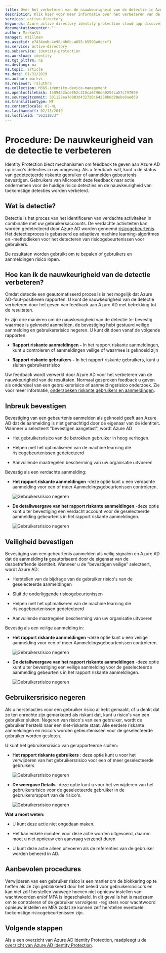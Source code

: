 ```yaml
---
title: Over het verbeteren van de nauwkeurigheid van de detectie in Azure Active Directory Identity Protection (vernieuwd) | Microsoft Docs
description: Klik hier voor meer informatie over het verbeteren van de nauwkeurigheid van de detectie in Azure Active Directory Identity Protection (vernieuwd).
services: active-directory
keywords: Azure active directory identity protection cloud app discovery, toepassingen, beveiliging, risico's, risiconiveau, beveiligingsproblemen, beveiligingsbeleid beheren
documentationcenter: ''
author: MarkusVi
manager: mtillman
ms.assetid: e7434eeb-4e98-4b6b-a895-b5598a6cccf1
ms.service: active-directory
ms.subservice: identity-protection
ms.workload: identity
ms.tgt_pltfrm: na
ms.devlang: na
ms.topic: article
ms.date: 01/31/2019
ms.author: markvi
ms.reviewer: raluthra
ms.collection: M365-identity-device-management
ms.openlocfilehash: 1385442ace852c310ca6796da9294ca57c797690
ms.sourcegitcommit: 301128ea7d883d432720c64238b0d28ebe9aed59
ms.translationtype: MT
ms.contentlocale: nl-NL
ms.lasthandoff: 02/13/2019
ms.locfileid: "56211033"
---
```

# <a name="how-to-improve-the-detection-accuracy"></a>Procedure: De nauwkeurigheid van de detectie te verbeteren 

Identity Protection biedt mechanismen om feedback te geven aan Azure AD op risico's detecties in uw omgeving. Als u feedback wilt, kunt u de status van gedetecteerde riskante gebruiker of aanmelden gebeurtenis bevestigen. Gebruikers van Microsoft deze feedback naar actie ondernemen voor de huidige risico detecties en de nauwkeurigheid van toekomstige detecties worden verbeterd. 


## <a name="what-is-detection"></a>Wat is detectie?

Detectie is het proces van het identificeren van verdachte activiteiten in combinatie met uw gebruikersaccounts. De verdachte activiteiten kan worden gedetecteerd door Azure AD worden genoemd [risicogebeurtenis](../reports-monitoring/concept-risk-events.md). Het detectieproces is gebaseerd op adaptieve machine learning-algoritmes en -methodieken voor het detecteren van risicogebeurtenissen voor gebruikers.

De resultaten worden gebruikt om te bepalen of gebruikers en aanmeldingen risico lopen. 


## <a name="how-can-i-improve-the-detection-accuracy"></a>Hoe kan ik de nauwkeurigheid van de detectie verbeteren?

Omdat detectie een geautomatiseerd proces is is het mogelijk dat Azure AD-fout-positieven rapporten. U kunt de nauwkeurigheid van de detectie verbeteren door het geven van feedback aan Azure AD met betrekking tot de resultaten.

Er zijn drie manieren om de nauwkeurigheid van de detectie te: bevestig waarmee is geknoeid aanmelden, de bevestiging hebt gestuurd veilige aanmelding en gebruikersrisico negeren. U kunt dit doen vanaf de volgende rapporten:

- **Rapport riskante aanmeldingen -** In het rapport riskante aanmeldingen, kunt u controleren of aanmeldingen veilige of waarmee is geknoeid zijn

- **Rapport riskante gebruikers -** In het rapport riskante gebruikers, kunt u sluiten gebruikersrisico 

Uw feedback wordt verwerkt door Azure AD voor het verbeteren van de nauwkeurigheid van de resultaten. Normaal gesproken feedback u geven als onderdeel van een gebruikersrisico of aanmeldingsrisico onderzoek. Zie voor meer informatie, [onderzoeken riskante gebruikers en aanmeldingen](howto-investigate-risky-users-signins.md).


## <a name="confirm-compromised"></a>Inbreuk bevestigen

Bevestiging van een gebeurtenis aanmelden als geknoeid geeft aan Azure AD dat de aanmelding is niet gemachtigd door de eigenaar van de identiteit. Wanneer u selecteert "bevestigen aangetast", wordt Azure AD

- Het gebruikersrisico van de betrokken gebruiker in hoog verhogen.

- Helpen met het optimaliseren van de machine learning die risicogebeurtenissen gedetecteerd
 
- Aanvullende maatregelen bescherming van uw organisatie uitvoeren



Bevestig als een verdachte aanmelding:

- **Het rapport riskante aanmeldingen** -deze optie kunt u een verdachte aanmelding voor een of meer Aanmeldingsgebeurtenissen controleren.

    ![Gebruikersrisico negeren](./media/howto-improve-detection-accuracy/07.png)

- **De detailweergave van het rapport riskante aanmeldingen** -deze optie kunt u ter bevestiging een verdacht account voor de geselecteerde aanmelding gebeurtenis in het rapport riskante aanmeldingen. 

    ![Gebruikersrisico negeren](./media/howto-improve-detection-accuracy/04.png)


 
## <a name="confirm-safe"></a>Veiligheid bevestigen


Bevestiging van een gebeurtenis aanmelden als veilig signalen en Azure AD dat de aanmelding **is** geautoriseerd door de eigenaar van de desbetreffende identiteit. Wanneer u de "bevestigen veilige" selecteert, wordt Azure AD:

- Herstellen van de bijdrage van de gebruiker risico's van de geselecteerde aanmeldingen

- Sluit de onderliggende risicogebeurtenissen

- Helpen met het optimaliseren van de machine learning die risicogebeurtenissen gedetecteerd

- Aanvullende maatregelen bescherming van uw organisatie uitvoeren
 

Bevestig als een veilige aanmelding in:

- **Het rapport riskante aanmeldingen** -deze optie kunt u een veilige aanmelding voor een of meer Aanmeldingsgebeurtenissen controleren.

    ![Gebruikersrisico negeren](./media/howto-improve-detection-accuracy/08.png)

- **De detailweergave van het rapport riskante aanmeldingen** -deze optie kunt u ter bevestiging een veilige aanmelding voor de geselecteerde aanmelding gebeurtenis in het rapport riskante aanmeldingen. 

    ![Gebruikersrisico negeren](./media/howto-improve-detection-accuracy/05.png)




## <a name="dismiss-user-risk"></a>Gebruikersrisico negeren

Als u herstelacties voor een gebruiker risico al hebt gemaakt, of u denkt dat ze ten onrechte zijn gemarkeerd als riskant dat, kunt u risico's van een gebruiker sluiten. Negeren van risico's van een gebruiker, wordt de gebruiker hersteld naar een niet-riskante staat. Alle eerdere riskante aanmeldingen en risico's worden gebeurtenissen voor de geselecteerde gebruiker worden gesloten.


U kunt het gebruikersrisico van gerapporteerde sluiten:

- **Het rapport riskante gebruikers** : deze optie kunt u voor het verwijderen van het gebruikersrisico voor een of meer geselecteerde gebruikers.

    ![Gebruikersrisico negeren](./media/howto-improve-detection-accuracy/02.png)

- **De weergave Details** -deze optie kunt u voor het verwijderen van het gebruikersrisico voor de geselecteerde gebruiker in de gebruikersrapport van de risico's. 

    ![Gebruikersrisico negeren](./media/howto-improve-detection-accuracy/01.png)


**Wat u moet weten:**

- U kunt deze actie niet ongedaan maken.

- Het kan enkele minuten voor deze actie worden uitgevoerd, daarom moet u niet opnieuw een aanvraag verzendt duren.

- U kunt deze actie alleen uitvoeren als de referenties van de gebruiker worden beheerd in AD. 



## <a name="best-practices"></a>Aanbevolen procedures

Verwijderen van een gebruiker risico is een manier om de blokkering op te heffen als ze zijn geblokkeerd door het beleid voor gebruikersrisico's en kan niet zelf herstellen vanwege hoeven niet opnieuw instellen van wachtwoorden en/of MFA is ingeschakeld. In dit geval is het is raadzaam om te controleren of de gebruiker vervolgens -registers voor wachtwoord opnieuw instellen en MFA zodat ze kunnen zelf herstellen eventuele toekomstige risicogebeurtenissen zijn.


## <a name="next-steps"></a>Volgende stappen

Als u een overzicht van Azure AD Identity Protection, raadpleegt u de [overzicht van Azure AD Identity Protection](overview-v2.md).


